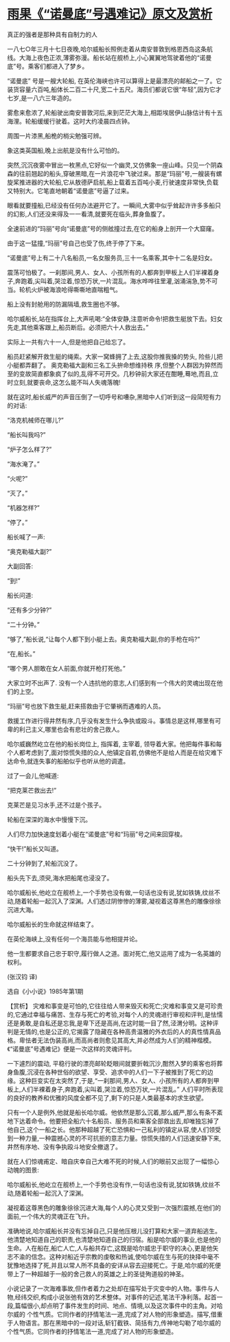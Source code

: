 # [雨果《“诺曼底”号遇难记》原文及赏析](https://www.vrrw.net/wx/15537.html)

真正的强者是那种具有自制力的人

一八七○年三月十七日夜晚,哈尔威船长照例走着从南安普敦到格恩西岛这条航线。大海上夜色正浓,薄雾弥漫。船长站在舰桥上,小心翼翼地驾驶着他的“诺曼底”号。乘客们都进入了梦乡。

“诺曼底” 号是一艘大轮船, 在英伦海峡也许可以算得上是最漂亮的邮船之一了。它装货容量六百吨,船体长二百二十尺,宽二十五尺。海员们都说它很“年轻”,因为它才七岁,是一八六三年造的。

雾愈来愈浓了,轮船驶出南安普敦河后,来到茫茫大海上,相距埃居伊山脉估计有十五海浬。轮船缓缓行驶着。这时大约凌晨四点钟。

周围一片漆黑,船桅的梢尖勉强可辨。

象这类英国船,晚上出航是没有什么可怕的。

突然,沉沉夜雾中冒出一枚黑点,它好似一个幽灵,又仿佛象一座山峰。只见一个阴森森的往前翘起的船头,穿破黑暗,在一片浪花中飞驶过来。那是“玛丽”号,一艘装有螺旋桨推进器的大轮船,它从敖德萨启航,船上载着五百吨小麦,行驶速度非常快,负载又特别大。它笔直地朝着“诺曼底”号逼了过来。

眼看就要撞船,已经没有任何办法避开它了。一瞬间,大雾中似乎耸起许许多多船只的幻影,人们还没来得及一一看清,就要死在临头,葬身鱼腹了。

全速前进的“玛丽”号向“诺曼底”号的侧舷撞过去,在它的船身上剖开一个大窟窿。

由于这一猛撞,“玛丽”号自己也受了伤,终于停了下来。

“诺曼底”号上有二十八名船员,一名女服务员,三十一名乘客,其中十二名是妇女。

震荡可怕极了。一刹那间,男人、女人、小孩所有的人都奔到甲板上人们半裸着身子,奔跑着,尖叫着,哭泣着,惊恐万状,一片混乱。海水哗哗往里灌,汹涌湍急,势不可当。轮机火炉被海浪呛得嘶嘶地直喘粗气。

船上没有封舱用的防漏隔墙,救生圈也不够。

哈尔威船长,站在指挥台上,大声吼喝:“全体安静,注意听命令!把救生艇放下去。妇女先走,其他乘客跟上,船员断后。必须把六十人救出去。”

实际上一共有六十一人,但是他把自己给忘了。

船员赶紧解开救生艇的绳索。大家一窝蜂拥了上去,这股你推我搡的势头, 险些儿把小艇都弄翻了。 奥克勒福大副和三名工头拚命想维持秩 序,但整个人群因为猝然而至的变故简直都象疯了似的,乱得不可开交。几秒钟前大家还在酣睡,蓦地,而且,立时立刻,就要丧命,这怎么能不叫人失魂落魄!

就在这时,船长威严的声音压倒了一切呼号和嘈杂,黑暗中人们听到这一段简短有力的对话:

“洛克机械师在哪儿?”

“船长叫我吗?”

“炉子怎么样了?”

“海水淹了。”

“火呢?”

“灭了。”

“机器怎样?”

“停了。”

船长喊了一声:

“奥克勒福大副?”

大副回答:

“到!”

船长问道:

“还有多少分钟?”

“二十分钟。”

“够了,”船长说,“让每个人都下到小艇上去。奥克勒福大副,你的手枪在吗?”

“在,船长。”

“哪个男人胆敢在女人前面,你就开枪打死他。”

大家立时不出声了. 没有一个人违抗他的意志,人们感到有一个伟大的灵魂出现在他们的上空。

“玛丽”号也放下救生艇,赶来搭救由于它肇祸而遇难的人员。

救援工作进行得井然有序,几乎没有发生什么争执或殴斗。事情总是这样,哪里有可卑的利己主义,哪里也会有悲壮的舍己救人。

哈尔威巍然屹立在他的船长岗位上, 指挥着, 主宰着, 领导着大家。他把每件事和每个人都考虑到了,面对惊慌失措的众人,他镇定自若,仿佛他不是给人而是在给灾难下达命令,就连失事的船舶似乎也听从他的调遣。

过了一会儿,他喊道:

“把克莱芒救出去!”

克莱芒是见习水手,还不过是个孩子。

轮船在深深的海水中慢慢下沉。

人们尽力加快速度划着小艇在“诺曼底”号和“玛丽”号之间来回穿梭。

“快干!”船长又叫道。

二十分钟到了,轮船沉没了。

船头先下去,须臾,海水把船尾也浸没了。

哈尔威船长,他屹立在舰桥上,一个手势也没有做,一句话也没有说,犹如铁铸,纹丝不动,随着轮船一起沉入了深渊。人们透过阴惨惨的薄雾,凝视着这尊黑色的雕像徐徐沉进大海。

哈尔威船长的生命就这样结束了。

在英伦海峡上,没有任何一个海员能与他相提并论。

他一生都要求自己忠于职守,履行做人之道。面对死亡,他又运用了成为一名英雄的权利。

(张汉钧 译)

选自《小小说》1985年第1期



【赏析】 灾难和事变是可怕的,它往往给人带来毁灭和死亡;灾难和事变又是可珍贵的,它通过幸福与痛苦、生存与死亡的考验,对每个人的灵魂进行审视和评判,是怯懦还是勇敢,是自私还是忘我,是卑下还是高尚,在这时能一目了然,泾渭分明。这种评判是无情的,也是公正的,它揭露了隐藏在各种高贵温雅的外衣后的人的真性情真品格。卑怯者无法伪装高尚,而高尚者则愈见其高大,并必然成为人们的精神楷模。《“诺曼底”号遇难记》便是一次这样的灵魂评判。

一下遽烈的震动, 平稳行驶的漂亮邮轮眨眼间就要折戟沉沙,酣然入梦的乘客也将葬身鱼腹,沉浸在各种世俗的欲望、享受、追求中的人们一下子被推到了死亡的边缘。这种巨变实在太突然了,于是,“一刹那间,男人、女人、小孩所有的人都奔到甲板上,人们半裸着身子,奔跑着,尖叫着,哭泣着,惊恐万状,一片混乱。” 人们平时所表现的良好的教养和优雅的风度全都不见了,剩下的只是人类最基本的求生欲望。

只有一个人是例外,他就是船长哈尔威。他依然是那么沉着,那么威严,那么有条不紊地下达着命令。他要把全船六十名船员、服务员和乘客全部救出去,却唯独忘掉了他自己,这个一船之长。他那种超越了死亡恐惧和一己私利的镇定从容,使人们领受到一种力量,一种震撼心灵的不可抗拒的意志力量。惊慌失措的人们迅速安静下来,井然有序地、没有争执殴斗地安全撤退了。

就在人们惊魂甫定、暗自庆幸自己大难不死的时候,人们的眼前又出现了一幅惊心动魄的图景:

哈尔威船长,他屹立在舰桥上,一个手势也没有作,一句话也没有说,犹如铁铸,纹丝不动,随着轮船一起沉入了深渊。

凝视着这尊黑色的雕象徐徐沉进大海,每个人的心灵又受到一次强烈震撼,在他们的面前,一个伟大的灵魂正在飞升。

准确地说,哈尔威船长并没有忘掉自己,只是他压根儿没打算和大家一道弃船逃生。他清楚地知道自己的职责,也清楚地知道自己的归宿。船是哈尔威的事业,也是他的生命。人在船在,船亡人亡,人与船共存亡,这既是哈尔威忠于职守的决心,更是他矢志不渝的信念。这种对船近乎宗教的虔敬和热诚,使哈尔威在生与死的抉择中毫不犹豫地选择了死,并且以常人所不具备的安详从容去迎接死亡。于是,哈尔威的死便带上了一种超越于一般的舍己救人的英雄之上的圣徒殉道般的神圣。

小说记录了一次海难事故,但作者着力之处却在描写处于灾变中的人物。事件与人物,经纬交织,构成小说张弛有效的艺术整体。对事件的记述,笔法干净利落。起首一段,篇幅很小,却点明了事件发生的时间、地点、情境,以及这次事件中的主角。对哈尔威的 个性气质。它同作者的抒情笔法一道,完成了对人物的形象塑造。描写,借重于人物语言。那在黑暗中的一段对话,斩钉截铁、简括有力,传神地勾勒了哈尔威的个性气质。它同作者的抒情笔法一道,完成了对人物的形象塑造。

